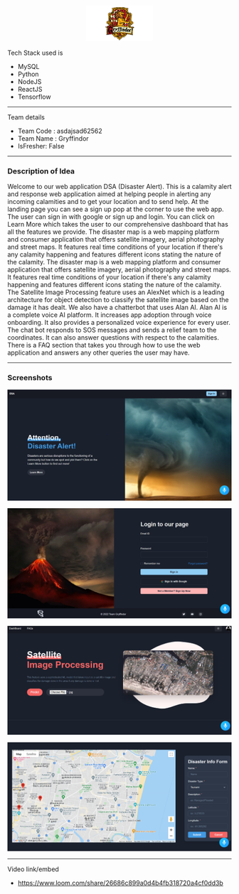 <div align="center">
  <a href="https://github.com/othneildrew/Best-README-Template">
    <img src="https://github.com/Gryffindor-House/Innovate-with-MongoDB/blob/Innovate-Chakra/images/logo.png" alt="Logo" width="150" height="80">
  </a>
</div>

Tech Stack used is 
- MySQL
- Python
- NodeJS
- ReactJS
- Tensorflow


---
 Team details
- Team Code : asdajsad62562
- Team Name : Gryffindor
- IsFresher: False

---
### Description of Idea

Welcome to our web application DSA (Disaster Alert). This is a calamity alert and response web application aimed at helping people in alerting any incoming calamities and to get your location and to send help. At the landing page you can see a sign up pop at the corner to use the web app. The user can sign in with google or sign up and login. You can click on Learn More which takes the user to our comprehensive dashboard that has all the features we provide. The disaster map is a web mapping platform and consumer application that offers satellite imagery, aerial photography and street maps. It features real time conditions of your location if there's any calamity happening and features different icons stating the nature of the calamity. The disaster map is a web mapping platform and consumer application that offers satellite imagery, aerial photography and street maps. It features real time conditions of your location if there's any calamity happening and features different icons stating the nature of the calamity. The Satellite Image Processing feature uses an AlexNet which is a leading architecture for object detection to classify the satellite image based on the damage it has dealt. We also have a chatterbot that uses Alan AI. Alan AI is a complete voice AI platform. It increases app adoption through voice onboarding. It also provides a personalized voice experience for every user. The chat bot responds to SOS messages and sends a relief team to the coordinates. It can also answer questions with respect to the calamities. There is a FAQ section that takes you through how to use the web application and answers any other queries the user may have. 


---
### Screenshots

![image](https://github.com/Gryffindor-House/HackMol3.0/blob/main/images/1.PNG)

![image](https://github.com/Gryffindor-House/HackMol3.0/blob/main/images/2.PNG)

![image](https://github.com/Gryffindor-House/HackMol3.0/blob/main/images/3.PNG)

![image](https://github.com/Gryffindor-House/HackMol3.0/blob/main/images/4.PNG)

---
Video link/embed


- https://www.loom.com/share/26686c899a0d4b4fb318720a4cf0dd3b
